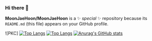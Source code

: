 ### Hi there 👋

**MoonJaeHoon/MoonJaeHoon** is a ✨ _special_ ✨ repository because its `README.md` (this file) appears on your GitHub profile.

![PKC]
[![Top Langs](https://github-readme-stats.vercel.app/api/top-langs/?username=MoonJaeHoon)](https://github.com/anuraghazra/github-readme-stats)
[![Top Langs](https://github-readme-stats.vercel.app/api/top-langs/?username=MoonJaeHoon)](https://github.com/anuraghazra/github-readme-stats)
[![Anurag's GitHub stats](https://github-readme-stats.vercel.app/api?username=MoonJaeHoon&theme=blue-green&show_icons=true)](https://github.com/anuraghazra/github-readme-stats)
